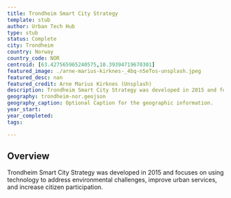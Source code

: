 ```yaml
---
title: Trondheim Smart City Strategy
template: stub
author: Urban Tech Hub
type: stub
status: Complete
city: Trondheim
country: Norway
country_code: NOR
centroid: [63.427565965240575,10.39394719670301]
featured_image: ./arne-marius-kirknes-_4bq-n5eTos-unsplash.jpeg
featured_desc: nan
featured_credit: Arne Marius Kirknes (Unsplash)
description: Trondheim Smart City Strategy was developed in 2015 and focuses on using technology to address environmental challenges, improve urban services, and increase citizen participation.
geography: trondheim-nor.geojson
geography_caption: Optional Caption for the geographic information.
year_start:
year_completed:
tags:

---
```


## Overview

Trondheim Smart City Strategy was developed in 2015 and focuses on using technology to address environmental challenges, improve urban services, and increase citizen participation.
